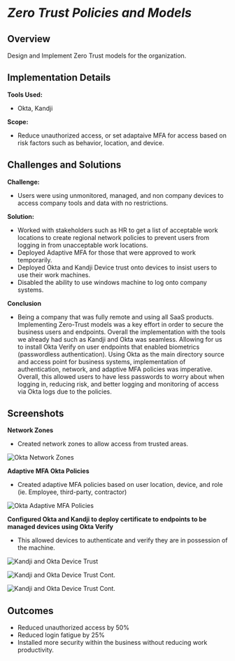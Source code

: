 # *Zero Trust Policies and Models*

## Overview
Design and Implement Zero Trust models for the organization.

## Implementation Details
**Tools Used:** 
- Okta, Kandji

**Scope:** 
- Reduce unauthorized access, or set adaptaive MFA for access based on risk factors such as behavior, location, and device.

## Challenges and Solutions
**Challenge:** 
- Users were using unmonitored, managed, and non company devices to access company tools and data with no restrictions.

**Solution:** 
- Worked with stakeholders such as HR to get a list of acceptable work locations to create regional network policies to prevent users from logging in from unacceptable work locations. 
- Deployed Adaptive MFA for those that were approved to work temporarily. 
- Deployed Okta and Kandji Device trust onto devices to insist users to use their work machines. 
- Disabled the ability to use windows machine to log onto company systems.

**Conclusion**
- Being a company that was fully remote and using all SaaS products. Implementing Zero-Trust models was a key effort in order to secure the business users and endpoints. Overall the implementation with the tools we already had such as Kandji and Okta was seamless. Allowing for us to install Okta Verify on user endpoints that enabled biometrics (passwordless authentication). Using Okta as the main directory source and access point for business systems, implementation of authentication, network, and adaptive MFA policies was imperative. Overall, this allowed users to have less passwords to worry about when logging in, reducing risk, and better logging and monitoring of access via Okta logs due to the policies. 

## Screenshots

**Network Zones**
- Created network zones to allow access from trusted areas.

![Okta Network Zones](Images_Zero_Trust/okta-network-zones.png)

**Adaptive MFA Okta Policies**
- Created adaptive MFA policies based on user location, device, and role (ie. Employee, third-party, contractor)

![Okta Adaptive MFA Policies](Images_Zero_Trust/okta-adaptive-mfa-auth-policies.png)

**Configured Okta and Kandji to deploy certificate to endpoints to be managed devices using Okta Verify**
- This allowed devices to authenticate and verify they are in possession of the machine.

![Kandji and Okta Device Trust](Images_Zero_Trust/kandji-okta-device-trust.png)

![Kandji and Okta Device Trust Cont.](Images_Zero_Trust/kandji-okta-device-trust-2.png)

![Kandji and Okta Device Trust Cont.](Images_Zero_Trust/kandji-okta-device-trust-3.png)

## Outcomes
- Reduced unauthorized access by 50%
- Reduced login fatigue by 25%
- Installed more security within the business without reducing work productivity.
